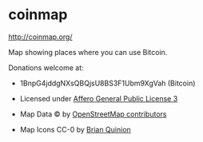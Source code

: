 coinmap
=======

<http://coinmap.org/>

Map showing places where you can use Bitcoin.

Donations welcome at:
* 1BnpG4jddgNXsQBQjsU8BS3F1Ubm9XgVah (Bitcoin)

* Licensed under [Affero General Public License 3](http://www.gnu.org/licenses/agpl-3.0.html)
* Map Data © by [OpenStreetMap contributors](http://www.openstreetmap.org/copyright)
* Map Icons CC-0 by [Brian Quinion](http://www.sjjb.co.uk/mapicons/)
